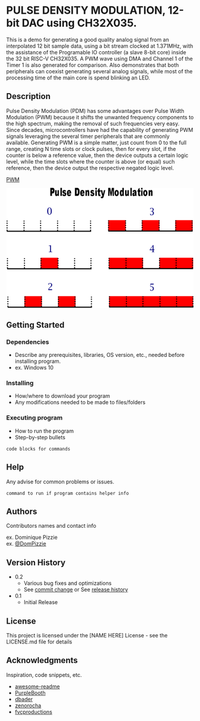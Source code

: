 # PULSE DENSITY MODULATION, 12-bit DAC using CH32X035.

This is a demo for generating a good quality analog signal from an interpolated 12 bit sample data, 
using a bit stream clocked at 1.371MHz, with the assistance of the Programable IO controller (a slave 8-bit core) 
inside the 32 bit RISC-V CH32X035. A PWM wave using DMA and Channel 1 of the Timer 1 is also generated for
comparison. Also demonstrates that both peripherals can coexist generating several analog signals, while most
of the processing time of the main core is spend blinking an LED.

## Description

Pulse Density Modulation (PDM) has some advantages over Pulse Width Modulation (PWM) because it shifts the unwanted
frequency components to the high spectrum, making the removal of such frequencies very easy. Since decades, 
microcontrollers have had the capability of generating PWM signals leveraging the several timer peripherals that are
commonly available. Generating PWM is a simple matter, just count from 0 to the full range, creating N time slots or
clock pulses, then for every slot, if the counter is below a reference value, then the device outputs a certain 
logic level, while the time slots where the counter is above (or equal) such reference, then the device output the 
respective negated logic level.

[PWM](Pictures/PDM.png)

![PWM Example](https://github.com/Saco-de-patatas/CH32X0035-PDM/blob/main/Pictures/PDM.png)

## Getting Started

### Dependencies

* Describe any prerequisites, libraries, OS version, etc., needed before installing program.
* ex. Windows 10

### Installing

* How/where to download your program
* Any modifications needed to be made to files/folders

### Executing program

* How to run the program
* Step-by-step bullets
```
code blocks for commands
```

## Help

Any advise for common problems or issues.
```
command to run if program contains helper info
```

## Authors

Contributors names and contact info

ex. Dominique Pizzie  
ex. [@DomPizzie](https://twitter.com/dompizzie)

## Version History

* 0.2
    * Various bug fixes and optimizations
    * See [commit change]() or See [release history]()
* 0.1
    * Initial Release

## License

This project is licensed under the [NAME HERE] License - see the LICENSE.md file for details

## Acknowledgments

Inspiration, code snippets, etc.
* [awesome-readme](https://github.com/matiassingers/awesome-readme)
* [PurpleBooth](https://gist.github.com/PurpleBooth/109311bb0361f32d87a2)
* [dbader](https://github.com/dbader/readme-template)
* [zenorocha](https://gist.github.com/zenorocha/4526327)
* [fvcproductions](https://gist.github.com/fvcproductions/1bfc2d4aecb01a834b46)
